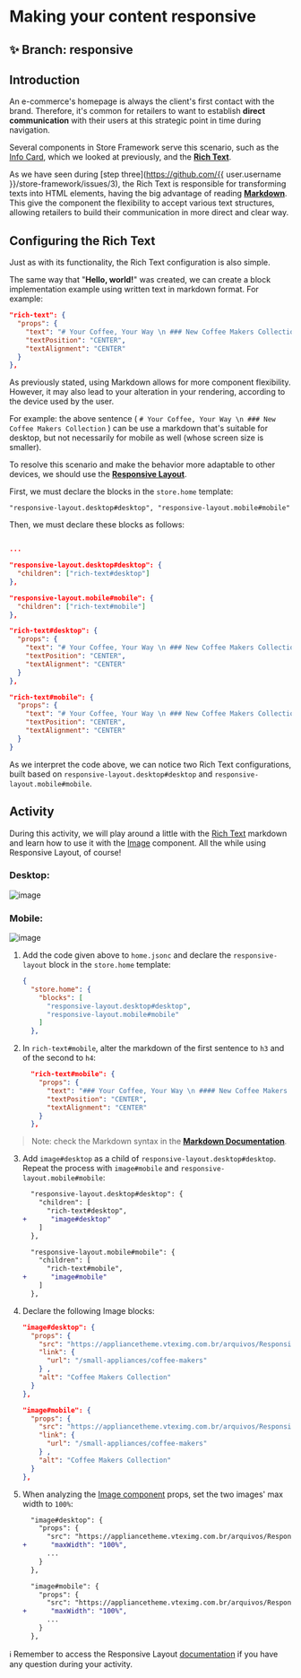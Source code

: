 # Making your content responsive

## :sparkles: **Branch:** responsive

## Introduction

An e-commerce's homepage is always the client's first contact with the brand. Therefore, it's common for retailers to want to establish **direct communication** with their users at this strategic point in time during navigation.

Several components in Store Framework serve this scenario, such as the [Info Card](https://vtex.io/docs/components/all/vtex.store-components/info-card), which we looked at previously, and the [**Rich Text**](https://vtex.io/docs/components/all/vtex.rich-text/).

As we have seen during [step three](https://github.com/{{ user.username }}/store-framework/issues/3), the Rich Text is responsible for transforming texts into HTML elements, having the big advantage of reading [**Markdown**](https://www.markdownguide.org/). This give the component the flexibility to accept various text structures, allowing retailers to build their communication in more direct and clear way. 

## Configuring the Rich Text

Just as with its functionality, the Rich Text configuration is also simple.

The same way that "**Hello, world!**" was created, we can create a block implementation example using written text in markdown format. For example:

```json
"rich-text": {
  "props": {
    "text": "# Your Coffee, Your Way \n ### New Coffee Makers Collection",
    "textPosition": "CENTER",
    "textAlignment": "CENTER"
  }
},
```

As previously stated, using Markdown allows for more component flexibility. However, it may also lead to your alteration in your rendering, according to the device used by the user.

For example: the above sentence ( `# Your Coffee, Your Way \n ### New Coffee Makers Collection` ) can be use a markdown that's suitable for desktop, but not necessarily for mobile as well (whose screen size is smaller). 

To resolve this scenario and make the behavior more adaptable to other devices, we should use the [**Responsive Layout**](https://vtex.io/docs/components/layout/vtex.responsive-layout).

First, we must declare the blocks in the `store.home` template:

`"responsive-layout.desktop#desktop",
 "responsive-layout.mobile#mobile"`

Then, we must declare these blocks as follows: 

```json

...

"responsive-layout.desktop#desktop": {
  "children": ["rich-text#desktop"]
},

"responsive-layout.mobile#mobile": {
  "children": ["rich-text#mobile"]
},

"rich-text#desktop": {
  "props": {
    "text": "# Your Coffee, Your Way \n ### New Coffee Makers Collection",
    "textPosition": "CENTER",
    "textAlignment": "CENTER"
  }
},

"rich-text#mobile": {
  "props": {
    "text": "# Your Coffee, Your Way \n ### New Coffee Makers Collection",
    "textPosition": "CENTER",
    "textAlignment": "CENTER"
  }
}
```

As we interpret the code above, we can notice two Rich Text configurations, built based on `responsive-layout.desktop#desktop` and `responsive-layout.mobile#mobile`. 

## Activity

During this activity, we will play around a little with the [Rich Text](https://vtex.io/docs/components/all/vtex.rich-text/) markdown and learn how to use it with the [Image](https://vtex.io/docs/components/all/vtex.store-components/image) component. All the while using Responsive Layout, of course!

### Desktop:

![image](https://user-images.githubusercontent.com/12139385/70152049-414c3500-168b-11ea-8da3-4f4ce0f5fee6.png)

### Mobile:

![image](https://user-images.githubusercontent.com/12139385/70152883-bf5d0b80-168c-11ea-81e0-25be5ed3d5ce.png)

1. Add the code given above to `home.jsonc` and declare the `responsive-layout` block in the `store.home` template:

    ```json
    {
      "store.home": {
        "blocks": [
          "responsive-layout.desktop#desktop",
          "responsive-layout.mobile#mobile"
        ]
      },
    ```

2. In `rich-text#mobile`, alter the markdown of the first sentence to `h3` and of the second to `h4`:

    ```json
      "rich-text#mobile": {
        "props": {
          "text": "### Your Coffee, Your Way \n #### New Coffee Makers Collection",
          "textPosition": "CENTER",
          "textAlignment": "CENTER"
        }
      },
    ```

> Note: check the Markdown syntax in the [**Markdown Documentation**](https://www.markdownguide.org/).

3. Add `image#desktop` as a child of `responsive-layout.desktop#desktop`. Repeat the process with `image#mobile` and `responsive-layout.mobile#mobile`:

    ```diff
      "responsive-layout.desktop#desktop": {
        "children": [
          "rich-text#desktop",
    +      "image#desktop"
        ]
      },

      "responsive-layout.mobile#mobile": {
        "children": [
          "rich-text#mobile",
    +      "image#mobile"
        ]
      },
    ```

4. Declare the following Image blocks:

    ```json
    "image#desktop": {
      "props": {
        "src": "https://appliancetheme.vteximg.com.br/arquivos/Responsive-Image-Desktop.jpg?q=1",
        "link": {
          "url": "/small-appliances/coffee-makers"
        } ,
        "alt": "Coffee Makers Collection"
      }
    },

    "image#mobile": {
      "props": {
        "src": "https://appliancetheme.vteximg.com.br/arquivos/Responsive-Image-Mobile.jpg?q=1",
        "link": {
          "url": "/small-appliances/coffee-makers"
        } ,
        "alt": "Coffee Makers Collection"
      }
    },
    ```

5. When analyzing the [Image component](https://vtex.io/docs/components/general/vtex.store-components/image) props, set the two images' max width to `100%`:

    ```diff
      "image#desktop": {
        "props": {
          "src": "https://appliancetheme.vteximg.com.br/arquivos/Responsive-Image-Desktop.jpg?q=1",
    +      "maxWidth": "100%",
          ...
        }
      },

      "image#mobile": {
        "props": {
          "src": "https://appliancetheme.vteximg.com.br/arquivos/Responsive-Image-Mobile.jpg?q=1",
    +      "maxWidth": "100%",
          ...
        }
      },
    ```


:information_source: Remember to access the Responsive Layout [documentation]((https://vtex.io/docs/components/layout/vtex.responsive-layout)) if you have any question during your activity.

